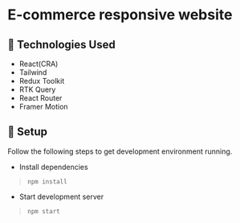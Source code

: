 # **E-commerce** responsive website

## :wrench: Technologies Used

- React(CRA)
- Tailwind
- Redux Toolkit
- RTK Query
- React Router
- Framer Motion

## :rocket: Setup

Follow the following steps to get development environment running.

- Install dependencies

> `npm install`

- Start development server

> `npm start`
